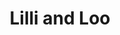 ---
layout: place
title: "Lilli and Loo"
permalink: /new-york/new-york/lilli-and-loo.html
stateAbbr: NY
stateName: New York
cityName: New York
seo:
  name: "Lilli and Loo"
  type: Restaurant
  links: https://lilliandloonyc.com/
description: "An array of Pan-Asian eats (plus gluten-free options) served in a bi-level setting. Lilli and Loo serves delicious sushi in New York, New York. Try fresh Japanese dishes for a great dining experience. Available for takeout, delivery, lunch, and dinner."
place_id: ChIJ7bhwa-9YwokRcWqrsCk632M
photos:
  - name: >-
      places/ChIJ7bhwa-9YwokRcWqrsCk632M/photos/AeeoHcIdbPfCQEUhL4WkXiEGTM6hRc-N839dRsmWRtvYfll70ituqo-SPFdxTv8eLz1oA5PwH9LrroYAxfaW5KkQ1peLv1Ihw_8RuxKB1413yWv_ZmMsJ5G0YfZgIJn2H2nSQwnyKS3VmkiLokdofOMzO3PJHIi_KFZYtc75rBC1f0OiCAxG0hUD2JIDmg5uo4zCELkHFaV-uJs6AVaOEYQcs531YMMwXmGFUS7meHuaWFyGs7yUZ6hRdE-pYkrtzmVA3Qd4mE0F6lcE8NuJIHwPkUB7ZtBRyJvU0HS58Ng7DD2sZQ
    widthPx: 3024
    heightPx: 4032
    authorAttributions:
      - displayName: Lilli and Loo
        uri: https://maps.google.com/maps/contrib/111348022181717660943
        photoUri: >-
          https://lh3.googleusercontent.com/a/ACg8ocKaj285E33evdFc5hhY1kvfvdSiV9y5pMDMSihFGXI6lR8brQ=s100-p-k-no-mo
    flagContentUri: >-
      https://www.google.com/local/imagery/report/?cb_client=maps_api_places.places_api&image_key=!1e10!2sAF1QipP7XiiqMpBYlWwAQ7sWUQFxuWW28a_b5TS--zdw&hl=en-US
    googleMapsUri: >-
      https://www.google.com/maps/place//data=!3m4!1e2!3m2!1sAF1QipP7XiiqMpBYlWwAQ7sWUQFxuWW28a_b5TS--zdw!2e10!4m2!3m1!1s0x89c258ef6b70b8ed:0x63df3a29b0ab6a71
  - name: >-
      places/ChIJ7bhwa-9YwokRcWqrsCk632M/photos/AeeoHcII3KO0-ldr0rn5yXtR0OdifgqDJz7daPEnJO-drEM4IDb-ui_P7cwS2kudAUxWQYC6obF-kMVTMLTl5fM1iEPmj-ELA6CwnKINdSKPGAUYVPJtlw3O_r_EU--shOrmZGmSeGeLhVe_67iOMXafkUXT2e2Pw28syQ7zB36SxK_lssuE_uptG0VCUuiuM8OG34_VSac_7xofpDJxPPpC1iJQAiem3qBeEU08IlK55b8WbrdiNshRq624oMY9QXPBbcYPjyRIrJhfJBy8kzMUsjhkG_3ICT2y2CJVIZU8pqrJUA
    widthPx: 800
    heightPx: 800
    authorAttributions:
      - displayName: Lilli and Loo
        uri: https://maps.google.com/maps/contrib/111348022181717660943
        photoUri: >-
          https://lh3.googleusercontent.com/a/ACg8ocKaj285E33evdFc5hhY1kvfvdSiV9y5pMDMSihFGXI6lR8brQ=s100-p-k-no-mo
    flagContentUri: >-
      https://www.google.com/local/imagery/report/?cb_client=maps_api_places.places_api&image_key=!1e10!2sAF1QipOsbatL4-O2t5Ym0qoOHPFpRXjgEVAYlSbJ2Zaj&hl=en-US
    googleMapsUri: >-
      https://www.google.com/maps/place//data=!3m4!1e2!3m2!1sAF1QipOsbatL4-O2t5Ym0qoOHPFpRXjgEVAYlSbJ2Zaj!2e10!4m2!3m1!1s0x89c258ef6b70b8ed:0x63df3a29b0ab6a71
  - name: >-
      places/ChIJ7bhwa-9YwokRcWqrsCk632M/photos/AeeoHcJfSP3QUsJ6bFJ2Y1MI7dE9nkyzgH3gIoHG_wJ1019ftW8EiOWoM-WfBOjpIn6gUBUfqU0dlcG4-d4jT5iQM9HNsZMJvjECOx-qKVxEWJtLfjeIu-0RY8eqC7b2LhWlr5kglQbcInaxVltIqN6gy0HJDY24WURvxkmOid9ngeWiFmx2HsPjTPw_fphEO4iODaW61tjWQX9upAmPXNdlJ2SqGrfZPzoNaIDPFWj9atWQ6gjq1ZuUJ5gYJ4ytoEv-HzxMeepyD8WNAbaGI6Cmh2jAFLHIfZItPQd42ZprOZfCbmaSflW-qwigZ-NCCqMTm968q3EaNVCmyjZ9AsafPH8RRxii1UfPl1uYIuOS2mnw2N-uU5rFcDcuQId2g8emz0HORuboY1HiUaFwpKda0afnEPiuUb8h7lvUpRConbD8Sg
    widthPx: 4026
    heightPx: 2951
    authorAttributions:
      - displayName: Andrés Berl
        uri: https://maps.google.com/maps/contrib/100732084376447013356
        photoUri: >-
          https://lh3.googleusercontent.com/a-/ALV-UjUnghrCPaXW6ZwDJzgYhn57n0mg0t314q54oM_IFnIHkSTYWFHeeA=s100-p-k-no-mo
    flagContentUri: >-
      https://www.google.com/local/imagery/report/?cb_client=maps_api_places.places_api&image_key=!1e10!2sCIHM0ogKEICAgMCwhvSWZA&hl=en-US
    googleMapsUri: >-
      https://www.google.com/maps/place//data=!3m4!1e2!3m2!1sCIHM0ogKEICAgMCwhvSWZA!2e10!4m2!3m1!1s0x89c258ef6b70b8ed:0x63df3a29b0ab6a71
  - name: >-
      places/ChIJ7bhwa-9YwokRcWqrsCk632M/photos/AeeoHcISV5zW7S7Z9eDXnINqP_W_FeDyJyfX4qLnF999bpvB0IxH936Ocq3cwq6PWZ_18AoV_rnbyOX5sar4XxhkPFL7lO1yEnBk3Xd8xE-jAfuSj1ZwuS8SbZ_844AM9VzucoQ_oUzX6i1upl8hdEa0XjW1njsP8i1CbojtGBapVNi2RYelLuV82F3L2JHmmwxDkLbn3VusSPw4TTqQUBnQXYGm3iKJwku3upZSzEOooOnizMj5ZsWvaBXoiAE8bzhfGAu5Kj4LpkDD8_lxYWIqg-QqeqhSV8RPlZL_74sTW89PXVJk5SLU7P_nDbyV9ekSsIcfH4j9iEJY2ObMiJBReC2PrUuPFmIHOtLPzloDezDOLHd0EwjLMOl6Eg-2rpHb1_iqh82wPRUaEUAKwJFRzojOf2R280vlJ3uyFcJBhu1OPU-O
    widthPx: 4000
    heightPx: 3000
    authorAttributions:
      - displayName: Liran Wiener
        uri: https://maps.google.com/maps/contrib/104556469066889230271
        photoUri: >-
          https://lh3.googleusercontent.com/a/ACg8ocLBeiF4IeRMnya38h9r3OPHFfAahCZ7FrpiUoMvOLZoE8sQMw=s100-p-k-no-mo
    flagContentUri: >-
      https://www.google.com/local/imagery/report/?cb_client=maps_api_places.places_api&image_key=!1e10!2sCIHM0ogKEICAgICT84mG2QE&hl=en-US
    googleMapsUri: >-
      https://www.google.com/maps/place//data=!3m4!1e2!3m2!1sCIHM0ogKEICAgICT84mG2QE!2e10!4m2!3m1!1s0x89c258ef6b70b8ed:0x63df3a29b0ab6a71
  - name: >-
      places/ChIJ7bhwa-9YwokRcWqrsCk632M/photos/AeeoHcLcFcbt9qSvmjW0_Y0VHrqlRh95zYA9-NgDFhWIhw3ksgK5NhqvIUrkMTJVyigPid4qw6bEf6_hnz-DTrRMf3ACdXWT_EKOQkTC4smVi-gdJUqxYATe5AnnEzHG6F838q8mRSaQjYjfktncu__LTiUbZOxGu3mv3JLBfsYpV3VEiIm6FgmXiGzQy3rSODzCtQ4EBD1wUf2C5G2BLrIxFBo3HhKDIBAsxqQpFq8uXDpdqImXtCnm4QFecsxFDBfVZDZSLXHbOwp5ePUp9ZVeSpICO17RxOATVGWiqJI5ltyou8-EK3tsTv8tVMR6eqjO_oIyqm9Gw4wFa4Q0dduR9ndrlTIWBtAvDlfb557nfwf92KJjfqgf4pT1bVTdQgu7NCBQGZqbnCFzAL8GUZtvP0GStWJbEwuKwcQuvRcZvHfel_4b
    widthPx: 3000
    heightPx: 4000
    authorAttributions:
      - displayName: Angel con ideas
        uri: https://maps.google.com/maps/contrib/101152400381095731174
        photoUri: >-
          https://lh3.googleusercontent.com/a-/ALV-UjX2M_K-DNx4IL9Wv-EY_U4Mn6yB_v2YomxgCS_1O7lv4Xa79WXsAQ=s100-p-k-no-mo
    flagContentUri: >-
      https://www.google.com/local/imagery/report/?cb_client=maps_api_places.places_api&image_key=!1e10!2sCIHM0ogKEICAgMCw146dxAE&hl=en-US
    googleMapsUri: >-
      https://www.google.com/maps/place//data=!3m4!1e2!3m2!1sCIHM0ogKEICAgMCw146dxAE!2e10!4m2!3m1!1s0x89c258ef6b70b8ed:0x63df3a29b0ab6a71
  - name: >-
      places/ChIJ7bhwa-9YwokRcWqrsCk632M/photos/AeeoHcJlZGCink8LuKwYqN6SCBc4Ck35JQqfighpuMEG73AAZt2QJtObyVJBpf8nv6ndt4V4oUjxODaCoc3ZVbmjukSCCa89PazSjMOo13fqTFJEcVQLSwRkKDoFlGuqt3c6dUJFtffNpSotlc0B-9FpXTWirbyWR8ZF0vALghZZ0e_02fN6ALnEoL8_lw4XkIS64fAhIpuQY8WS72asq9TeAH7f4m33OkknmqPvTRju5AZ8xDXo6JHd0GT6kggmflFe9qvH8JpPTZQp0-ZvYHSQDnJZvVZClMmyubq3ewUHpspc-0GDyHj24I0K112Qa0cf0zlFInZQOswa8-suwqdRpdnzx-SHElq5QMMY9beIuIFJEsG2utoA88l6kKh1eQFUKl_hxHxREBPMMtSYXIckSejT0iGNAh0h7a_oDaIrav38Vg
    widthPx: 3000
    heightPx: 4000
    authorAttributions:
      - displayName: Marisol Cruz
        uri: https://maps.google.com/maps/contrib/108340340994926673830
        photoUri: >-
          https://lh3.googleusercontent.com/a-/ALV-UjW_7qRMi9LOlu5rJ3vC7kO8sBwm0vLhREiGNIvAg59jPwAfUw39Og=s100-p-k-no-mo
    flagContentUri: >-
      https://www.google.com/local/imagery/report/?cb_client=maps_api_places.places_api&image_key=!1e10!2sCIHM0ogKEICAgICf5sWtWg&hl=en-US
    googleMapsUri: >-
      https://www.google.com/maps/place//data=!3m4!1e2!3m2!1sCIHM0ogKEICAgICf5sWtWg!2e10!4m2!3m1!1s0x89c258ef6b70b8ed:0x63df3a29b0ab6a71
  - name: >-
      places/ChIJ7bhwa-9YwokRcWqrsCk632M/photos/AeeoHcLYD5L8xroI0E0UuD2Xt4sDesZTGtYtHuXY59mYuKD8yIHi8PADiXKUBq-xm1czFPD_81YOlr6Vx7uGqz7THCSalx8SvreK1FAsZKSs7ZzVCPYWU-M7FDlhugBxwKynMyEANdnc_fVABYBsawFUA9elvels1Du5i3ZPE6Qw9nhMUeAQuBWT7j2WtPbFwFj-Rm6MC-s-GXckYXdst721moOMDAj2Yo3AZIBRRBdGiy6vsr6AnpfA6Qm4b3K9okc6ZtXiCLkjbjJOYgPqoSTiWUxNltEREy5ACIlPTg4LhiI6_A
    widthPx: 800
    heightPx: 800
    authorAttributions:
      - displayName: Lilli and Loo
        uri: https://maps.google.com/maps/contrib/111348022181717660943
        photoUri: >-
          https://lh3.googleusercontent.com/a/ACg8ocKaj285E33evdFc5hhY1kvfvdSiV9y5pMDMSihFGXI6lR8brQ=s100-p-k-no-mo
    flagContentUri: >-
      https://www.google.com/local/imagery/report/?cb_client=maps_api_places.places_api&image_key=!1e10!2sAF1QipP0yfy1G6xqiQ7kg9rl6ZFaa3x5ohre_J69cWWR&hl=en-US
    googleMapsUri: >-
      https://www.google.com/maps/place//data=!3m4!1e2!3m2!1sAF1QipP0yfy1G6xqiQ7kg9rl6ZFaa3x5ohre_J69cWWR!2e10!4m2!3m1!1s0x89c258ef6b70b8ed:0x63df3a29b0ab6a71
  - name: >-
      places/ChIJ7bhwa-9YwokRcWqrsCk632M/photos/AeeoHcLjU5Kjn3ZsgCNgQAPkN5YzlRJgL5hneBS5eCkwUiU4oQtjiGaLw4fgYxyH9_SJt41Oxv2zLPjm_rn5MfAsQaDII_z81n5pwALgO7KRnN1T--_1SBmBj90nsWwHstIxQnmi7pZwZb6iJ0gB1eg9SuaY8QzpQUcXoFmuR0oa7uU4AUHI4TAHGIttstCU4luXkNuPuABrV_LjXmw2QhZ7s--1cRWYf_v9qsRwKpVjWwJbZSkKWwOhuzx7wNpiOX9jMYLxXlqfxgurR6cc1cP84PakDh9xzTxXmp9pjLzx1RCO2rNl58A5nly9qKXDwIPp1ClSoDmo-nM3ssNSdT8w9zADGu-VXPpaNxIuhZpViDGbQQA-27GtoLdPWRviHD2ktEAYQcw8cqfsK7_QpkoLjO2GmEVv-sGs5Dj4i77ofCUzHdw
    widthPx: 3024
    heightPx: 4032
    authorAttributions:
      - displayName: Jonathan Greenberg
        uri: https://maps.google.com/maps/contrib/110888653527871863644
        photoUri: >-
          https://lh3.googleusercontent.com/a-/ALV-UjV6y7fW7cVW7DQ2tiFe5qVJXYkczkYe6NStI-wSv40Mp3gOvXtR=s100-p-k-no-mo
    flagContentUri: >-
      https://www.google.com/local/imagery/report/?cb_client=maps_api_places.places_api&image_key=!1e10!2sCIHM0ogKEICAgIDTucO87wE&hl=en-US
    googleMapsUri: >-
      https://www.google.com/maps/place//data=!3m4!1e2!3m2!1sCIHM0ogKEICAgIDTucO87wE!2e10!4m2!3m1!1s0x89c258ef6b70b8ed:0x63df3a29b0ab6a71
  - name: >-
      places/ChIJ7bhwa-9YwokRcWqrsCk632M/photos/AeeoHcLcEYHn4F1VUzTDjRLgnckrXMebvqDGJ1fWigDBZDTn7wdPUR5DGf49DXoFhoSUmceG4UMKswhXk42Wu2KkQmb0_RnwGOLI9-epyyhedet4rcDQ8uzjQnS0pj4yav0PhlFcUmVuXN0hfCYnyfEp5ZqL7RuopMNUp4JU-5I48sMq8iYiBNMofWq3Vqq5K4BLNV85U1MksCR-6DaKYMq8oqnVC_riYt5YKpQzRuFEWIUlj5iH9lCg8emDjTHngC9nXTfbwQjJcylgo3y4AQCYdYL2maD7QmVh5YSG2iSWMWmsBw
    widthPx: 800
    heightPx: 800
    authorAttributions:
      - displayName: Lilli and Loo
        uri: https://maps.google.com/maps/contrib/111348022181717660943
        photoUri: >-
          https://lh3.googleusercontent.com/a/ACg8ocKaj285E33evdFc5hhY1kvfvdSiV9y5pMDMSihFGXI6lR8brQ=s100-p-k-no-mo
    flagContentUri: >-
      https://www.google.com/local/imagery/report/?cb_client=maps_api_places.places_api&image_key=!1e10!2sAF1QipMFOcYD_cyyWIrRw6gaRccto2EK2MRUxZvSBGoX&hl=en-US
    googleMapsUri: >-
      https://www.google.com/maps/place//data=!3m4!1e2!3m2!1sAF1QipMFOcYD_cyyWIrRw6gaRccto2EK2MRUxZvSBGoX!2e10!4m2!3m1!1s0x89c258ef6b70b8ed:0x63df3a29b0ab6a71
  - name: >-
      places/ChIJ7bhwa-9YwokRcWqrsCk632M/photos/AeeoHcIK3SJ3UPrU1v_2jlGn9ALuYnalFywnXztxQGMPX_R9EkzRfpdla9_n_MZb2GQVE44tWb6RGqYwA_95ihmDiGlkjAMtNpLJcbIgyGdmE1YNxrLg1tKA33arMutKxzH1ZEEbMp1GsXSSQl8-a8EzeW07R8PnO-JYGG7yLJ1qTTFzlZG8RUXNLlO2gu_2Z48PlWYbguZeqV0Wh84gLGDr3uL8lPgqSEOJ4PjAGlNbdOHFS7TjYjgKzN2a3hsBxabOxidEGwpeS2E4LBA6X9g3IZtGBp4R-Z-107m8HQyiGIsGB2t1jP-pDLVa9_G7ymyWhr5eb8doVH2e7QAY6gKjkkpAKLBdzpmwzp6mtoX7DV1znBpiov627baE_NbW9y5qOwIPCv2S0vE3pSYXcPYG5MUaLrEThFJANdDYComgM6K7WDY
    widthPx: 3024
    heightPx: 4032
    authorAttributions:
      - displayName: S A
        uri: https://maps.google.com/maps/contrib/104445347787151108825
        photoUri: >-
          https://lh3.googleusercontent.com/a-/ALV-UjVepQRxG6nhaLI1tSDod6KQLMOPpZtPYTqFkStwyJL8dbkQDfMgwQ=s100-p-k-no-mo
    flagContentUri: >-
      https://www.google.com/local/imagery/report/?cb_client=maps_api_places.places_api&image_key=!1e10!2sCIHM0ogKEICAgIDejLGD-wE&hl=en-US
    googleMapsUri: >-
      https://www.google.com/maps/place//data=!3m4!1e2!3m2!1sCIHM0ogKEICAgIDejLGD-wE!2e10!4m2!3m1!1s0x89c258ef6b70b8ed:0x63df3a29b0ab6a71
address: 785 Lexington Ave, New York, NY 10065, USA
street: 785 Lexington Ave
city: New York
state: NY
zip: '10065'
country: USA
neighborhood: null
latitude: '40.763564'
longitude: '-73.967006'
accessibility_options:
  wheelchairAccessibleParking: false
  wheelchairAccessibleEntrance: true
  wheelchairAccessibleRestroom: true
  wheelchairAccessibleSeating: true
business_status: OPERATIONAL
name: Lilli and Loo
google_maps_links:
  directionsUri: >-
    https://www.google.com/maps/dir//''/data=!4m7!4m6!1m1!4e2!1m2!1m1!1s0x89c258ef6b70b8ed:0x63df3a29b0ab6a71!3e0
  placeUri: https://maps.google.com/?cid=7196534680293436017
  writeAReviewUri: >-
    https://www.google.com/maps/place//data=!4m3!3m2!1s0x89c258ef6b70b8ed:0x63df3a29b0ab6a71!12e1
  reviewsUri: >-
    https://www.google.com/maps/place//data=!4m4!3m3!1s0x89c258ef6b70b8ed:0x63df3a29b0ab6a71!9m1!1b1
  photosUri: >-
    https://www.google.com/maps/place//data=!4m3!3m2!1s0x89c258ef6b70b8ed:0x63df3a29b0ab6a71!10e5
primary_type: Restaurant
opening_hours:
  regular: null
  current: null
secondary_opening_hours:
  regular:
    weekdayDescriptions: null
    type: null
  current:
    weekdayDescriptions: null
    type: null
phone: (212) 421-7800
price_level: PRICE_LEVEL_MODERATE
price_range: $20 &ndash; $30
rating: '4.3'
rating_count: 803
website: https://lilliandloonyc.com/
reviews:
  - name: >-
      places/ChIJ7bhwa-9YwokRcWqrsCk632M/reviews/ChZDSUhNMG9nS0VJQ0FnTUN3OUtTWVBBEAE
    relativePublishTimeDescription: 3 weeks ago
    rating: 4
    text:
      text: >-
        Delicious Chinese dishes. This restaurant offers gluten free options.
        The dishes are a little pricey and are all family style plates. Bring a
        part of 2 or more to enjoy the flavorful dishes of Lilli and Loo.
      languageCode: en
    originalText:
      text: >-
        Delicious Chinese dishes. This restaurant offers gluten free options.
        The dishes are a little pricey and are all family style plates. Bring a
        part of 2 or more to enjoy the flavorful dishes of Lilli and Loo.
      languageCode: en
    authorAttribution:
      displayName: George Espinal
      uri: https://www.google.com/maps/contrib/107785636193786250900/reviews
      photoUri: >-
        https://lh3.googleusercontent.com/a-/ALV-UjU8cEc49EOvNVv-Z25U7cnRygx1sf9YaqW3eCFQpBp6aly1QVU=s128-c0x00000000-cc-rp-mo-ba6
    publishTime: '2025-03-16T23:32:54.391234Z'
    flagContentUri: >-
      https://www.google.com/local/review/rap/report?postId=ChZDSUhNMG9nS0VJQ0FnTUN3OUtTWVBBEAE&d=17924085&t=1
    googleMapsUri: >-
      https://www.google.com/maps/reviews/data=!4m6!14m5!1m4!2m3!1sChZDSUhNMG9nS0VJQ0FnTUN3OUtTWVBBEAE!2m1!1s0x89c258ef6b70b8ed:0x63df3a29b0ab6a71
  - name: >-
      places/ChIJ7bhwa-9YwokRcWqrsCk632M/reviews/ChdDSUhNMG9nS0VJQ0FnTUNBa0xqQzlRRRAB
    relativePublishTimeDescription: 2 months ago
    rating: 4
    text:
      text: >-
        Went to Lilli and Loo with some friends for a group lunch. A few of my
        friends have dietary restrictions and Lilli and Loo has gluten-free menu
        options. The service was good and we got our food quickly. I got chicken
        pad thai it was good.  I would say this is a solid choice if you are in
        the area. The menu had a lot of options, there was sushi, there was
        Chinese and Thai food options. So something for everyone. And for NYC it
        wasn't crazy expensive.
      languageCode: en
    originalText:
      text: >-
        Went to Lilli and Loo with some friends for a group lunch. A few of my
        friends have dietary restrictions and Lilli and Loo has gluten-free menu
        options. The service was good and we got our food quickly. I got chicken
        pad thai it was good.  I would say this is a solid choice if you are in
        the area. The menu had a lot of options, there was sushi, there was
        Chinese and Thai food options. So something for everyone. And for NYC it
        wasn't crazy expensive.
      languageCode: en
    authorAttribution:
      displayName: Sheila Grant
      uri: https://www.google.com/maps/contrib/105404876109899214053/reviews
      photoUri: >-
        https://lh3.googleusercontent.com/a/ACg8ocJBH5VOM3D_TGb4va1P2YCf__Mt-7yafvGjJEKzCPkHeSuYvw=s128-c0x00000000-cc-rp-mo-ba4
    publishTime: '2025-01-28T22:26:12.417851Z'
    flagContentUri: >-
      https://www.google.com/local/review/rap/report?postId=ChdDSUhNMG9nS0VJQ0FnTUNBa0xqQzlRRRAB&d=17924085&t=1
    googleMapsUri: >-
      https://www.google.com/maps/reviews/data=!4m6!14m5!1m4!2m3!1sChdDSUhNMG9nS0VJQ0FnTUNBa0xqQzlRRRAB!2m1!1s0x89c258ef6b70b8ed:0x63df3a29b0ab6a71
  - name: >-
      places/ChIJ7bhwa-9YwokRcWqrsCk632M/reviews/ChZDSUhNMG9nS0VJQ0FnTUNJbU5DTUhnEAE
    relativePublishTimeDescription: 2 weeks ago
    rating: 5
    text:
      text: >-
        My dad is gluten free and he was THRILLED to get some GF Chinese food
        while visiting. We ordered everything GF so we could share (huge
        portions) and you couldn’t even tell it was all GF. Objectively maybe
        the best Chinese food we have had in NYC. The tangerine beef was
        exceptional! It was super busy on a Saturday night so we were glad to
        have made a reservation.
      languageCode: en
    originalText:
      text: >-
        My dad is gluten free and he was THRILLED to get some GF Chinese food
        while visiting. We ordered everything GF so we could share (huge
        portions) and you couldn’t even tell it was all GF. Objectively maybe
        the best Chinese food we have had in NYC. The tangerine beef was
        exceptional! It was super busy on a Saturday night so we were glad to
        have made a reservation.
      languageCode: en
    authorAttribution:
      displayName: Jaclyn Kumar
      uri: https://www.google.com/maps/contrib/113852943590666216916/reviews
      photoUri: >-
        https://lh3.googleusercontent.com/a/ACg8ocJ8G6THPk24KTQxoUWnLYW9VWLRNygGnbsV5miUCbLGwyJgzA=s128-c0x00000000-cc-rp-mo-ba2
    publishTime: '2025-03-29T23:51:15.001319Z'
    flagContentUri: >-
      https://www.google.com/local/review/rap/report?postId=ChZDSUhNMG9nS0VJQ0FnTUNJbU5DTUhnEAE&d=17924085&t=1
    googleMapsUri: >-
      https://www.google.com/maps/reviews/data=!4m6!14m5!1m4!2m3!1sChZDSUhNMG9nS0VJQ0FnTUNJbU5DTUhnEAE!2m1!1s0x89c258ef6b70b8ed:0x63df3a29b0ab6a71
  - name: >-
      places/ChIJ7bhwa-9YwokRcWqrsCk632M/reviews/ChZDSUhNMG9nS0VJQ0FnSUNUODRtR2FREAE
    relativePublishTimeDescription: 10 months ago
    rating: 5
    text:
      text: >-
        Excellent Asian cuisine, NY style. We called ahead and reserved. The
        staff is very nice. We had gluten free versions of tempura shrimps, pork
        dumplings and sushi. I had the General Tso with chicken GF. Gluten free
        has it's own separate. The other party members had good food too. It has
        very nice and very spicy chilies inside. They have good Japanese plum
        wine. Comfortable seating and nice atmosphere with simplistic but
        canning decor.
      languageCode: en
    originalText:
      text: >-
        Excellent Asian cuisine, NY style. We called ahead and reserved. The
        staff is very nice. We had gluten free versions of tempura shrimps, pork
        dumplings and sushi. I had the General Tso with chicken GF. Gluten free
        has it's own separate. The other party members had good food too. It has
        very nice and very spicy chilies inside. They have good Japanese plum
        wine. Comfortable seating and nice atmosphere with simplistic but
        canning decor.
      languageCode: en
    authorAttribution:
      displayName: Liran Wiener
      uri: https://www.google.com/maps/contrib/104556469066889230271/reviews
      photoUri: >-
        https://lh3.googleusercontent.com/a/ACg8ocLBeiF4IeRMnya38h9r3OPHFfAahCZ7FrpiUoMvOLZoE8sQMw=s128-c0x00000000-cc-rp-mo-ba4
    publishTime: '2024-05-19T02:09:24.997163Z'
    flagContentUri: >-
      https://www.google.com/local/review/rap/report?postId=ChZDSUhNMG9nS0VJQ0FnSUNUODRtR2FREAE&d=17924085&t=1
    googleMapsUri: >-
      https://www.google.com/maps/reviews/data=!4m6!14m5!1m4!2m3!1sChZDSUhNMG9nS0VJQ0FnSUNUODRtR2FREAE!2m1!1s0x89c258ef6b70b8ed:0x63df3a29b0ab6a71
  - name: >-
      places/ChIJ7bhwa-9YwokRcWqrsCk632M/reviews/ChZDSUhNMG9nS0VJQ0FnSUNQa0xUMkhBEAE
    relativePublishTimeDescription: 4 months ago
    rating: 5
    text:
      text: >-
        The General Tsos chicken was a 10/10, really flavorful. Ordered here a
        couple of times and have also been there twice. Very friendly people.
        Once they accidentally delivered noodles instead of fried rice, but
        overall a very good restaurant with diligent employees. Huge Gluten Free
        menu, which is great
      languageCode: en
    originalText:
      text: >-
        The General Tsos chicken was a 10/10, really flavorful. Ordered here a
        couple of times and have also been there twice. Very friendly people.
        Once they accidentally delivered noodles instead of fried rice, but
        overall a very good restaurant with diligent employees. Huge Gluten Free
        menu, which is great
      languageCode: en
    authorAttribution:
      displayName: GH W
      uri: https://www.google.com/maps/contrib/117501783052394686778/reviews
      photoUri: >-
        https://lh3.googleusercontent.com/a/ACg8ocJ7qr8nQOuGZDQUUpl7p8agIiwmNsB3no65tTFmm-FBbEXhDA=s128-c0x00000000-cc-rp-mo-ba6
    publishTime: '2024-11-20T19:56:15.338982Z'
    flagContentUri: >-
      https://www.google.com/local/review/rap/report?postId=ChZDSUhNMG9nS0VJQ0FnSUNQa0xUMkhBEAE&d=17924085&t=1
    googleMapsUri: >-
      https://www.google.com/maps/reviews/data=!4m6!14m5!1m4!2m3!1sChZDSUhNMG9nS0VJQ0FnSUNQa0xUMkhBEAE!2m1!1s0x89c258ef6b70b8ed:0x63df3a29b0ab6a71
parking_options:
  valetParking: false
payment_options:
  acceptsCreditCards: true
  acceptsDebitCards: true
  acceptsCashOnly: false
  acceptsNfc: true
allow_dogs: null
curbside_pickup: true
delivery: true
dine_in: true
good_for_children: true
good_for_groups: true
good_for_sports: false
live_music: false
menu_for_children: false
outdoor_seating: false
reservable: true
restroom: true
serves_beer: true
serves_breakfast: false
serves_brunch: null
serves_cocktails: false
serves_coffee: false
serves_dinner: true
serves_dessert: true
serves_lunch: true
serves_vegetarian_food: true
serves_wine: true
takeout: true
summary: >-
  An array of Pan-Asian eats (plus gluten-free options) served in a bi-level
  setting.

---